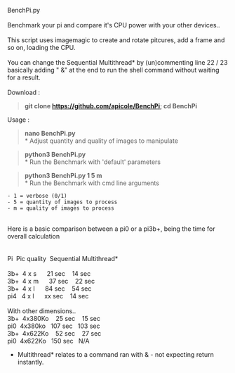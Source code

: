 BenchPi.py<br><br>
Benchmark your pi and compare it's CPU power with your other devices.. <br><br>
This script uses imagemagic to create and rotate pitcures, add a frame and so on, loading the CPU.<br><br>
You can change the Sequential&nbsp;Multithread* by (un)commenting line 22 / 23 basically adding " &" at the end to run the shell command without waiting for a result.<br>
<br>
Download : <br>
>  <b>git clone https://github.com/apicole/BenchPi; cd BenchPi</b><br>

Usage : <br>
 >  <b>nano BenchPi.py</b><br>
    * Adjust quantity and quality of images to manipulate
 
 >  <b>python3 BenchPi.py</b><br>
    * Run the Benchmark with 'default' parameters

 >  <b>python3 BenchPi.py 1 5 m</b><br>
    * Run the Benchmark with cmd line arguments

    - 1 = verbose (0/1)
    - 5 = quantity of images to process
    - m = quality of images to process
    
<br>
Here is a basic comparison between a pi0 or a pi3b+, being the time for overall calculation<br><br><br>
  Pi&nbsp;&nbsp;Pic quality&nbsp;&nbsp;Sequential&nbsp;Multithread*<br> 

  <br>
  3b+&nbsp;&nbsp;4&nbsp;x&nbsp;s &nbsp;&nbsp;&nbsp;&nbsp;&nbsp;21 sec&nbsp;&nbsp;&nbsp;&nbsp;14 sec<br>
  3b+&nbsp;&nbsp;4&nbsp;x&nbsp;m &nbsp;&nbsp;&nbsp;&nbsp;&nbsp;37 sec&nbsp;&nbsp;&nbsp;&nbsp;22 sec<br>
  3b+&nbsp;&nbsp;4&nbsp;x&nbsp;l &nbsp;&nbsp;&nbsp;&nbsp;&nbsp;84 sec&nbsp;&nbsp;&nbsp;&nbsp;54 sec<br>
  pi4&nbsp;&nbsp;&nbsp;4&nbsp;x&nbsp;l &nbsp;&nbsp;&nbsp;&nbsp;&nbsp;xx sec&nbsp;&nbsp;&nbsp;&nbsp;14 sec<br>
<br>
 With other dimensions.. <br>
  3b+&nbsp;&nbsp;4x380Ko&nbsp;&nbsp;&nbsp;&nbsp;25 sec&nbsp;&nbsp;&nbsp;&nbsp;15 sec<br>
  pi0&nbsp;&nbsp;4x380ko&nbsp;&nbsp;&nbsp;107 sec&nbsp;&nbsp;&nbsp;103 sec<br>
  3b+&nbsp;&nbsp;4x622Ko&nbsp;&nbsp;&nbsp;&nbsp;52 sec&nbsp;&nbsp;&nbsp;&nbsp;27 sec<br>
  pi0&nbsp;&nbsp;4x622Ko&nbsp;&nbsp;&nbsp;150 sec&nbsp;&nbsp;&nbsp;N/A<br>
  
* Multithread* relates to a command ran with & - not expecting return instantly.

